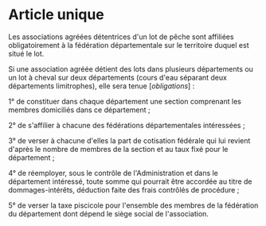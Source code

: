 # Article unique

Les associations agréées détentrices d'un lot de pêche sont affiliées obligatoirement à la fédération départementale sur le territoire duquel est situé le lot.

Si une association agréée détient des lots dans plusieurs départements ou un lot à cheval sur deux départements (cours d'eau séparant deux départements limitrophes), elle sera tenue [*obligations*] :

1° de constituer dans chaque département une section comprenant les membres domiciliés dans ce département ;

2° de s'affilier à chacune des fédérations départementales intéressées ;

3° de verser à chacune d'elles la part de cotisation fédérale qui lui revient d'après le nombre de membres de la section et au taux fixé pour le département ;

4° de réemployer, sous le contrôle de l'Administration et dans le département intéressé, toute somme qui pourrait être accordée au titre de dommages-intérêts, déduction faite des frais contrôlés de procédure ;

5° de verser la taxe piscicole pour l'ensemble des membres de la fédération du département dont dépend le siège social de l'association.
